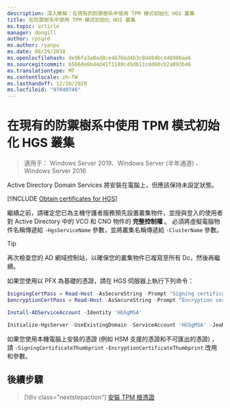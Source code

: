 ```yaml
---
description: 深入瞭解：在現有的防禦樹系中使用 TPM 模式初始化 HGS 叢集
title: 在防禦樹系中使用 TPM 模式初始化 HGS 叢集
ms.topic: article
manager: dongill
author: rpsqrd
ms.author: ryanpu
ms.date: 08/29/2018
ms.openlocfilehash: de96fa3a0ad8ce4b76bd4b3c0d484bc448906ae6
ms.sourcegitcommit: 65b6de6b44d41f1180c45db11cdd60cb2a093b46
ms.translationtype: MT
ms.contentlocale: zh-TW
ms.lasthandoff: 12/10/2020
ms.locfileid: "97049746"
---
```

# <a name="initialize-the-hgs-cluster-using-tpm-mode-in-an-existing-bastion-forest"></a>在現有的防禦樹系中使用 TPM 模式初始化 HGS 叢集

>適用于： Windows Server 2019、Windows Server (半年通道) 、Windows Server 2016

Active Directory Domain Services 將安裝在電腦上，但應該保持未設定狀態。

[!INCLUDE [Obtain certificates for HGS](../../../includes/guarded-fabric-initialize-hgs-default-step-two.md)]

繼續之前，請確定您已為主機守護者服務預先設置叢集物件，並授與登入的使用者對 Active Directory 中的 VCO 和 CNO 物件的 **完整控制權** 。
必須將虛擬電腦物件名稱傳遞給 `-HgsServiceName` 參數，並將叢集名稱傳遞給 `-ClusterName` 參數。

> [!TIP]
> 再次檢查您的 AD 網域控制站，以確保您的叢集物件已複寫至所有 Dc，然後再繼續。

如果您使用以 PFX 為基礎的憑證，請在 HGS 伺服器上執行下列命令：

```powershell
$signingCertPass = Read-Host -AsSecureString -Prompt "Signing certificate password"
$encryptionCertPass = Read-Host -AsSecureString -Prompt "Encryption certificate password"

Install-ADServiceAccount -Identity 'HGSgMSA'

Initialize-HgsServer -UseExistingDomain -ServiceAccount 'HGSgMSA' -JeaReviewersGroup 'HgsJeaReviewers' -JeaAdministratorsGroup 'HgsJeaAdmins' -HgsServiceName 'HgsService' -SigningCertificatePath '.\signCert.pfx' -SigningCertificatePassword $signPass -EncryptionCertificatePath '.\encCert.pfx' -EncryptionCertificatePassword $encryptionCertPass -TrustTpm
```

如果您使用本機電腦上安裝的憑證 (例如 HSM 支援的憑證和不可匯出的憑證) ，請 `-SigningCertificateThumbprint` `-EncryptionCertificateThumbprint` 改用和參數。

## <a name="next-step"></a>後續步驟

> [!div class="nextstepaction"]
> [安裝 TPM 根憑證](guarded-fabric-install-trusted-tpm-root-certificates.md)
